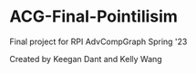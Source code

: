 # ACG-Final-Pointilisim
 Final project for RPI AdvCompGraph Spring '23

Created by Keegan Dant and Kelly Wang
